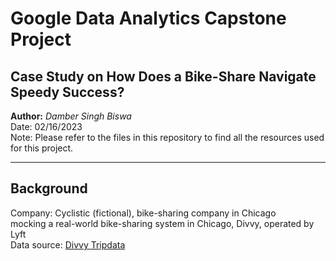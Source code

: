 # Google Data Analytics Capstone Project
## Case Study on How Does a Bike-Share Navigate Speedy Success?  
**Author:** *Damber Singh Biswa*  
Date: 02/16/2023  
Note: Please refer to the files in this repository to find all the resources used for this project.  
***  
## Background  

Company:
Cyclistic (fictional), bike-sharing company in Chicago  
mocking a real-world bike-sharing system in Chicago, Divvy, operated by Lyft  
Data source: [Divvy Tripdata](https://divvy-tripdata.s3.amazonaws.com/index.html)
